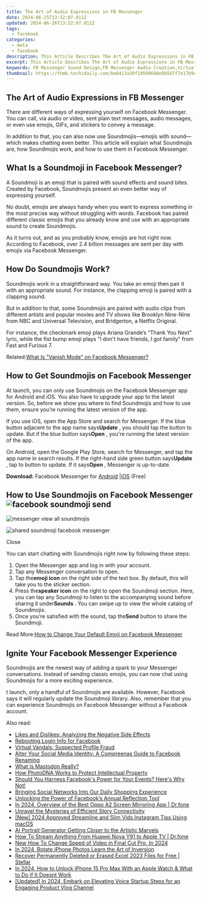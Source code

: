 ```yaml
---
title: The Art of Audio Expressions in FB Messenger
date: 2024-06-25T13:52:07.011Z
updated: 2024-06-26T13:52:07.011Z
tags:
  - facebook
categories:
  - meta
  - facebook
description: This Article Describes The Art of Audio Expressions in FB Messenger
excerpt: This Article Describes The Art of Audio Expressions in FB Messenger
keywords: FB Messenger Sound Design,FB Messenger Audio Creation,Virtual Chat Effects,Messenger Voice Expression,Digital Audio Messaging,Social Media Aural Expressions,Immersive FB Conversations
thumbnail: https://thmb.techidaily.com/be8413a30f19599698e9b5b7f7e17b9eb5081fbfdcc13de42954a869c3e7944e.png
---
```


## The Art of Audio Expressions in FB Messenger

 There are different ways of expressing yourself on Facebook Messenger. You can call, via audio or video, sent plain text messages, audio messages, or even use emojis, GIFs, and stickers to convey a message.

 In addition to that, you can also now use Soundmojis—emojis with sound—which makes chatting even better. This article will explain what Soundmojis are, how Soundmojis work, and how to use them in Facebook Messenger.

## What Is a Soundmoji in Facebook Messenger?

 A Soundmoji is an emoji that is paired with sound effects and sound bites. Created by Facebook, Soundmojis present an even better way of expressing yourself.

 No doubt, emojis are always handy when you want to express something in the most precise way without struggling with words. Facebook has paired different classic emojis that you already know and use with an appropriate sound to create Soundmojis.

 As it turns out, and as you probably know, emojis are hot right now. According to Facebook, over 2.4 billion messages are sent per day with emojis via Facebook Messenger.

## How Do Soundmojis Work?

 Soundmojis work in a straightforward way. You take an emoji then pair it with an appropriate sound. For instance, the clapping emoji is paired with a clapping sound.

 But in addition to that, some Soundmojis are paired with audio clips from different artists and popular movies and TV shows like Brooklyn Nine-Nine from NBC and Universal Television, and Bridgerton, a Netflix Original.

 For instance, the checkmark emoji plays Ariana Grande’s “Thank You Next” lyric, while the fist bump emoji plays "I don't have friends, I got family" from Fast and Furious 7.

 Related:[What Is "Vanish Mode" on Facebook Messenger?](https://www.makeuseof.com/what-is-vanish-mode-on-facebook-messenger/)

## How to Get Soundmojis on Facebook Messenger

 At launch, you can only use Soundmojis on the Facebook Messenger app for Android and iOS. You also have to upgrade your app to the latest version. So, before we show you where to find Soundmojis and how to use them, ensure you’re running the latest version of the app.

 If you use iOS, open the App Store and search for Messenger. If the blue button adjacent to the app name says**Update** , you should tap the button to update. But if the blue button says**Open** , you're running the latest version of the app.

 On Android, open the Google Play Store, search for Messenger, and tap the app name in search results. If the right-hand side green button says**Update** , tap to button to update. If it says**Open** , Messenger is up-to-date.

**Download:** Facebook Messenger for [Android](https://www.anrdoezrs.net/links/7251228/type/dlg/sid/UUmuoUeUpU2000296/https://play.google.com/store/apps/details?id=com.facebook.orca&hl=en%5Fus&gl=US) |[iOS](https://apps.apple.com/us/app/messenger/id454638411) (Free)

## How to Use Soundmojis on Facebook Messenger ![facebook soundmoji send](https://static1.makeuseofimages.com/wordpress/wp-content/uploads/2021/07/soundmojis-facebook-messenger-1.jpg)

![messenger view all soundmojis](https://static1.makeuseofimages.com/wordpress/wp-content/uploads/2021/07/facebook-messenger-soundmojis-1.jpg)

![shared soundmoji facebook messenger](https://static1.makeuseofimages.com/wordpress/wp-content/uploads/2021/07/shared-soundmoji-facebook-messenger-1.jpg)

Close

 You can start chatting with Soundmojis right now by following these steps:

1. Open the Messenger app and log in with your account.
2. Tap any Messenger conversation to open.
3. Tap the**emoji icon** on the right side of the text box. By default, this will take you to the sticker section.
4. Press the**speaker icon** on the right to open the Soundmoji section. Here, you can tap any Soundmoji to listen to the accompanying sound before sharing it under**Sounds** . You can swipe up to view the whole catalog of Soundmojis.
5. Once you’re satisfied with the sound, tap the**Send** button to share the Soundmoji.

 Read More:[How to Change Your Default Emoji on Facebook Messenger](https://www.makeuseof.com/how-to-change-default-emoji-facebook-messenger/)

## Ignite Your Facebook Messenger Experience

 Soundmojis are the newest way of adding a spark to your Messenger conversations. Instead of sending classic emojis, you can now chat using Soundmojis for a more exciting experience.

 t launch, only a handful of Soundmojis are available. However, Facebook says it will regularly update the Soundmoji library. Also, remember that you can experience Soundmojis on Facebook Messenger without a Facebook account.


<ins class="adsbygoogle"
     style="display:block"
     data-ad-format="autorelaxed"
     data-ad-client="ca-pub-7571918770474297"
     data-ad-slot="1223367746"></ins>



<ins class="adsbygoogle"
     style="display:block"
     data-ad-client="ca-pub-7571918770474297"
     data-ad-slot="8358498916"
     data-ad-format="auto"
     data-full-width-responsive="true"></ins>

<span class="atpl-alsoreadstyle">Also read:</span>
<div><ul>
<li><a href="https://facebook.techidaily.com/likes-and-dislikes-analyzing-the-negative-side-effects/"><u>Likes and Dislikes: Analyzing the Negative Side Effects</u></a></li>
<li><a href="https://facebook.techidaily.com/rebooting-login-info-for-facebook/"><u>Rebooting Login Info for Facebook</u></a></li>
<li><a href="https://facebook.techidaily.com/virtual-vandals-suspected-profile-fraud/"><u>Virtual Vandals: Suspected Profile Fraud</u></a></li>
<li><a href="https://facebook.techidaily.com/alter-your-social-media-identity-a-compreenas-guide-to-facebook-renaming/"><u>Alter Your Social Media Identity: A Compreenas Guide to Facebook Renaming</u></a></li>
<li><a href="https://facebook.techidaily.com/what-is-mastodon-really/"><u>What Is Mastodon Really?</u></a></li>
<li><a href="https://facebook.techidaily.com/how-photodna-works-to-protect-intellectual-property/"><u>How PhotoDNA Works to Protect Intellectual Property</u></a></li>
<li><a href="https://facebook.techidaily.com/should-you-harness-facebooks-power-for-your-events-heres-why-not/"><u>Should You Harness Facebook's Power for Your Events? Here's Why Not!</u></a></li>
<li><a href="https://facebook.techidaily.com/bringing-social-networks-into-our-daily-shopping-experience/"><u>Bringing Social Networks Into Our Daily Shopping Experience</u></a></li>
<li><a href="https://facebook.techidaily.com/unlocking-the-power-of-facebooks-annual-reflection-tool/"><u>Unlocking the Power of Facebook’s Annual Reflection Tool</u></a></li>
<li><a href="https://screen-mirror.techidaily.com/in-2024-overview-of-the-best-oppo-a2-screen-mirroring-app-drfone-by-drfone-android/"><u>In 2024, Overview of the Best Oppo A2 Screen Mirroring App | Dr.fone</u></a></li>
<li><a href="https://facebook-video-content.techidaily.com/unravel-the-mysteries-of-efficient-story-connectivity/"><u>Unravel the Mysteries of Efficient Story Connectivity</u></a></li>
<li><a href="https://instagram-videos.techidaily.com/new-2024-approved-streamline-and-slim-vids-instagram-tips-using-macos/"><u>[New] 2024 Approved  Streamline and Slim Vids  Instagram Tips Using macOS</u></a></li>
<li><a href="https://ai-topics.techidaily.com/ai-portrait-generator-getting-closer-to-the-artistic-marvels/"><u>AI Portrait Generator Getting Closer to the Artistic Marvels</u></a></li>
<li><a href="https://screen-mirror.techidaily.com/how-to-stream-anything-from-huawei-nova-y91-to-apple-tv-drfone-by-drfone-android/"><u>How To Stream Anything From Huawei Nova Y91 to Apple TV | Dr.fone</u></a></li>
<li><a href="https://ai-editing-video.techidaily.com/new-how-to-change-speed-of-video-in-final-cut-pro-in-2024/"><u>New How To Change Speed of Video in Final Cut Pro, In 2024</u></a></li>
<li><a href="https://extra-guidance.techidaily.com/in-2024-rotate-iphone-photos-learn-the-art-of-inversion/"><u>In 2024, Rotate iPhone Photos  Learn the Art of Inversion</u></a></li>
<li><a href="https://review-topics.techidaily.com/recover-permanently-deleted-or-erased-excel-2023-files-for-free-stellar-by-stellar-guide/"><u>Recover Permanently Deleted or Erased Excel 2023 Files for Free | Stellar</u></a></li>
<li><a href="https://ios-unlock.techidaily.com/in-2024-how-to-unlock-iphone-15-pro-max-with-an-apple-watch-and-what-to-do-if-it-doesnt-work-by-drfone-ios/"><u>In 2024, How to Unlock iPhone 15 Pro Max With an Apple Watch & What to Do if It Doesnt Work</u></a></li>
<li><a href="https://vp-tips.techidaily.com/updated-in-2024-embark-on-elevating-voice-startup-steps-for-an-engaging-product-vlog-channel/"><u>[Updated] In 2024, Embark on Elevating Voice  Startup Steps for an Engaging Product Vlog Channel</u></a></li>
</ul></div>
